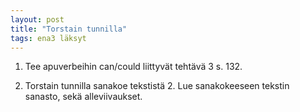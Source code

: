 ```yaml
---
layout: post
title: "Torstain tunnilla"
tags: ena3 läksyt
---
```


1. Tee apuverbeihin can/could liittyvät tehtävä 3 s. 132. 

2. Torstain tunnilla sanakoe tekstistä 2. Lue sanakokeeseen tekstin sanasto, sekä alleviivaukset. 